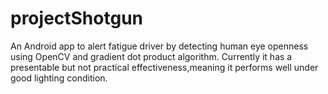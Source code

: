 # projectShotgun
An Android app to alert fatigue driver by detecting human eye openness using OpenCV and gradient dot product algorithm. Currently it has a 
presentable but not practical effectiveness,meaning it performs well under good lighting condition.
